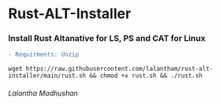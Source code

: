 # Rust-ALT-Installer

### Install Rust Altanative for LS, PS and CAT for Linux
```diff
- Requirments: Unzip
```

```
wget https://raw.githubusercontent.com/lalantham/rust-alt-installer/main/rust.sh && chmod +x rust.sh && ./rust.sh
```

###### Lalantha Madhushan
